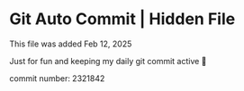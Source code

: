 # Git Auto Commit | Hidden File

This file was added Feb 12, 2025

Just for fun and keeping my daily git commit active 🤪

commit number: 2321842
